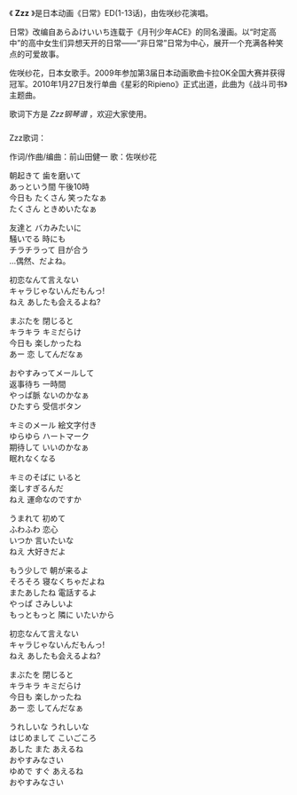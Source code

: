 

《 **Zzz** 》是日本动画《日常》ED(1-13话)，由佐咲纱花演唱。

  

日常》改编自あらゐけいいち连载于《月刊少年ACE》的同名漫画。以“时定高中”的高中女生们异想天开的日常——“非日常”日常为中心，展开一个充满各种笑点的可爱故事。

  

佐咲纱花，日本女歌手。2009年参加第3届日本动画歌曲卡拉OK全国大赛并获得冠军。2010年1月27日发行单曲《星彩的Ripieno》正式出道，此曲为《战斗司书》主题曲。

  

歌词下方是 _Zzz钢琴谱_ ，欢迎大家使用。

###  
Zzz歌词：

作词/作曲/编曲：前山田健一 歌：佐咲纱花  
  
  
朝起きて 歯を磨いて  
あっという間 午後10時  
今日も たくさん 笑ったなぁ  
たくさん ときめいたなぁ

友達と バカみたいに  
騒いでる 時にも  
チラチラって 目が合う  
…偶然、だよね。

初恋なんて言えない  
キャラじゃないんだもんっ!  
ねえ あしたも会えるよね?

まぶたを 閉じると  
キラキラ キミだらけ  
今日も 楽しかったね  
あー 恋 してんだなぁ

おやすみってメールして  
返事待ち 一時間  
やっぱ脈 ないのかなぁ  
ひたすら 受信ボタン

キミのメール 絵文字付き  
ゆらゆら ハートマーク  
期待して いいのかなぁ  
眠れなくなる

キミのそばに いると  
楽しすぎるんだ  
ねえ 運命なのですか

うまれて 初めて  
ふわふわ 恋心  
いつか 言いたいな  
ねえ 大好きだよ

もう少しで 朝が来るよ  
そろそろ 寝なくちゃだよね  
またあしたね 電話するよ  
やっぱ さみしいよ  
もっともっと 隣に いたいから

初恋なんて言えない  
キャラじゃないんだもんっ!  
ねえ あしたも会えるよね?

まぶたを 閉じると  
キラキラ キミだらけ  
今日も 楽しかったね  
あー 恋 してんだなぁ

うれしいな うれしいな  
はじめまして こいごころ  
あした また あえるね  
おやすみなさい  
ゆめで すぐ あえるね  
おやすみなさい  

  
  

